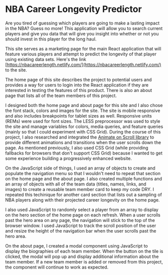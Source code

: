 # NBA Career Longevity Predictor

Are you tired of guessing which players are going to make a lasting impact in the NBA? Guess no more! This application will allow you to search current players and give you data that will give you insight into whether or not you should invest in this player for the long haul.

This site serves as a marketing page for the main React application that will feature various players and attempt to predict the longevity of that player using existing data sets. Here's the link [https://nbacareerlength.netlify.com/](https://nbacareerlength.netlify.com/) to the site.

The home page of this site describes the project to potential users and provides a way for users to login into the React application if they are interested in testing the features of this product. There is also an about page that lists all of the team members of this project.

I designed both the home page and about page for this site and I also chose the font stack, colors and images for the site. The site is mobile responsive and also includes breakpoints for tablet sizes as well. Responsive units (REMs) were used for font sizes. The LESS preprocessor was used to style the site and manage variables for colors, media queries, and feature queries (mainly so that I could experiment with CSS Grid). During the course of this project, I also researched and integrated the [Animate on Scroll library](https://github.com/michalsnik/aos) to provide different animations and transitions when the user scrolls down the page. As mentioned previously, I also used CSS Grid (while providing fallbacks for browsers that don't support CSS Grid) because I wanted to get some experience building a progressively enhanced website. 

On the JavaScript side of things, I used an array of objects to create and populate the navigation menu so that I wouldn't need to repeat that section on the home page and the about page. I also created multiple functions and an array of objects with all of the team data (titles, names, links, and images) to create a reusable team member card to keep my code DRY. I repeated this techinique for another card section that lists out a sampling of NBA players along with their projected career longevity on the home page.

I also used JavaScript to randomly select a player from an array to display on the hero section of the home page on each refresh. When a user scrolls past the hero area on any page, the navigation will stick to the top of the browser window. I used JavaScript to track the scroll position of the user and resize the height of the navigation bar when the user scrolls past the hero area. 

On the about page, I created a modal component using JavaScript to display the biographies of each team member. When the button on the tile is clicked, the modal will pop up and display additional information about the team member. If a new team member is added or removed from this project, the component will continue to work as expected.

